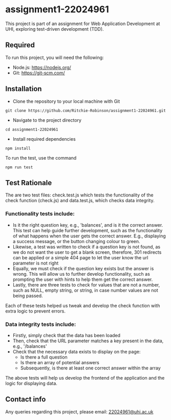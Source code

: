 # assignment1-22024961

This project is part of an assignment for Web Application Development at UHI, exploring test-driven development (TDD).

## Required

To run this project, you will need the following:

* Node.js: https://nodejs.org/
* Git: https://git-scm.com/ 

## Installation

* Clone the repository to your local machine with Git
```
git clone https://github.com/Ritchie-Robinson/assignment1-22024961.git
```

* Navigate to the project directory

```
cd assignment1-22024961
```

* Install required dependencies
```
npm install
```



To run the test, use the command

```
npm run test
```

## Test Rationale

The are two test files: check.test.js which tests the functionality of the check function (check.js) and data.test.js, which checks data integrity.

### Functionality tests include:
* Is it the right question key, e.g., 'balances', and is it the correct answer. This test can help guide further development, such as the functionality of what happens when the user gets the correct answer. E.g., displaying a success message, or the button changing colour to green.
* Likewise, a test was written to check if a question key is not found, as we do not want the user to get a blank screen, therefore, 301 redirects can be applied or a simple 404 page to let the user know the url parameter is not right
* Equally, we must check if the question key exists but the answer is wrong. This will allow us to further develop functionality, such as prompting the user with hints to help them get the correct answer.
* Lastly, there are three tests to check for values that are not a number, such as NULL, empty string, or string, in case number values are not being passed.

Each of these tests helped us tweak and develop the check function with extra logic to prevent errors.

### Data integrity tests include:
* Firstly, simply check that the data has been loaded
* Then, check that the URL parameter matches a key present in the data, e.g., '/balances'
* Check that the necessary data exists to display on the page:
  - Is there a full question
  - Is there an array of potential answers
  - Subsequently, is there at least one correct answer within the array

The above tests will help us develop the frontend of the application and the logic for displaying data.

## Contact info

Any queries regarding this project, please email: 22024961@uhi.ac.uk 